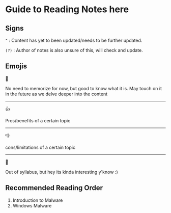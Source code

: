 # Guide to Reading Notes here

## Signs

`^` : Content has yet to been updated/needs to be further updated.

`(?)` : Author of notes is also unsure of this, will check and update.

## Emojis

:thought_balloon:

No need to memorize for now, but good to know what it is. May touch on it in the future as we delve deeper into the content

***

:thumbsup:

Pros/benefits of a certain topic

***

:thumbsdown:

cons/limitations of a certain topic

***

💫

Out of syllabus, but hey its kinda interesting y'know :)

## Recommended Reading Order

1. Introduction to Malware
2. Windows Malware
